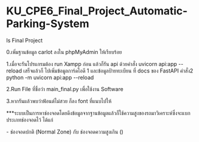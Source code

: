 # KU_CPE6_Final_Project_Automatic-Parking-System
Is Final Project 

<p>0.เพิ่มฐานข้อมูล carlot ลงใน phpMyAdmin ให้เรียบร้อย</p>
<p>1.เมื่อจะรันโปรแกรมต้อง run Xampp ก่อน แล้วก็รัน api ด้วยคำสั่ง uvicorn api:app --reload เสร็จแล้วก็ ไปเพิ่มข้อมูลการ์ดไอดี 1 และข้อมูลป้ายทะเบียน ที่ docs ของ FastAPI คำสั่ง2 python -m uvicorn api:app --reload</p>
<p>2.Run File ที่ชื่อว่า main_final.py เพื่อใช้งาน Software</p>
<p>3.หากรันแล้วพบว่าฟ้อนต์ไม่สวย ก็ลง font ที่แนบไปให้</p>

<p>***ระบบเป็นการหาช่องจอดโดยดึงข้อมูลจากฐานข้อมูลแล้วก็ใช้ความสูงของรถมาวิเคราะห์ซึ่งจะแบกประเภทช่องจอดไว้
ได้แก่</p>
<p>- ช่องจอดปกติ (Normal Zone) กับ ช่องจอดความสูงเกิน ()</p>
    
